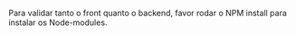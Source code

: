 Para validar tanto o front quanto o backend, favor rodar o NPM install para instalar os Node-modules.